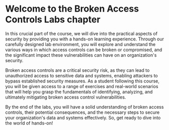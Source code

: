 # Welcome to the Broken Access Controls Labs chapter

In this crucial part of the course, we will dive into the practical aspects of security by providing you with a hands-on learning experience. Through our carefully designed lab environment, you will explore and understand the various ways in which access controls can be broken or compromised, and the significant impact these vulnerabilities can have on an organization's security.

Broken access controls are a critical security risk, as they can lead to unauthorized access to sensitive data and systems, enabling attackers to bypass established security measures. As a student following this course, you will be given access to a range of exercises and real-world scenarios that will help you grasp the fundamentals of identifying, analyzing, and ultimately mitigating broken access control vulnerabilities.

By the end of the labs, you will have a solid understanding of broken access controls, their potential consequences, and the necessary steps to secure your organization's data and systems effectively. So, get ready to dive into the world of hands-on!
